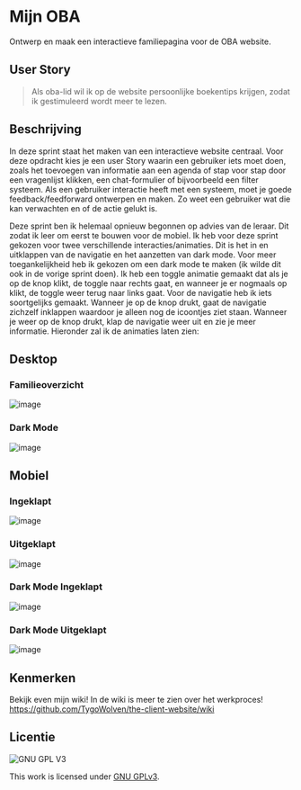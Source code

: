 # Mijn OBA
Ontwerp en maak een interactieve familiepagina voor de OBA website.

## User Story
> Als oba-lid wil ik op de website persoonlijke boekentips krijgen, zodat ik gestimuleerd wordt meer te lezen.

## Beschrijving
In deze sprint staat het maken van een interactieve website centraal. Voor deze opdracht kies je een user Story waarin een gebruiker iets moet doen, zoals het toevoegen van informatie aan een agenda of stap voor stap door een vragenlijst klikken, een chat-formulier of bijvoorbeeld een filter systeem. Als een gebruiker interactie heeft met een systeem, moet je goede feedback/feedforward ontwerpen en maken. Zo weet een gebruiker wat die kan verwachten en of de actie gelukt is.

Deze sprint ben ik helemaal opnieuw begonnen op advies van de leraar. Dit zodat ik leer om eerst te bouwen voor de mobiel. Ik heb voor deze sprint gekozen voor twee verschillende interacties/animaties. Dit is het in en uitklappen van de navigatie en het aanzetten van dark mode. Voor meer toegankelijkheid heb ik gekozen om een dark mode te maken (ik wilde dit ook in de vorige sprint doen). Ik heb een toggle animatie gemaakt dat als je op de knop klikt, de toggle naar rechts gaat, en wanneer je er nogmaals op klikt, de toggle weer terug naar links gaat. Voor de navigatie heb ik iets soortgelijks gemaakt. Wanneer je op de knop drukt, gaat de navigatie zichzelf inklappen waardoor je alleen nog de icoontjes ziet staan. Wanneer je weer op de knop drukt, klap de navigatie weer uit en zie je meer informatie. Hieronder zal ik de animaties laten zien:

## Desktop
### Familieoverzicht
![image](https://github.com/TygoWolven/the-client-website/assets/144010858/5e08b0f8-d777-41ac-9986-2460f868ec2e)

### Dark Mode
![image](https://github.com/TygoWolven/the-client-website/assets/144010858/89ae6dbe-0ab6-44f4-9923-bd96d6d7fe13)



## Mobiel
### Ingeklapt
![image](https://github.com/TygoWolven/the-client-website/assets/144010858/4f86f884-56d6-41de-8060-b02c2ebd85f7)
### Uitgeklapt
![image](https://github.com/TygoWolven/the-client-website/assets/144010858/b023f36c-6aae-4544-bad5-25a5884857ee)
### Dark Mode Ingeklapt
![image](https://github.com/TygoWolven/the-client-website/assets/144010858/3112a2d0-595c-4c45-ab08-b1caca4fb36b)
### Dark Mode Uitgeklapt
![image](https://github.com/TygoWolven/the-client-website/assets/144010858/0da227fd-5d37-4829-83e4-c811300b7595)





## Kenmerken
Bekijk even mijn wiki! In de wiki is meer te zien over het werkproces! https://github.com/TygoWolven/the-client-website/wiki

## Licentie

![GNU GPL V3](https://www.gnu.org/graphics/gplv3-127x51.png)

This work is licensed under [GNU GPLv3](./LICENSE).
